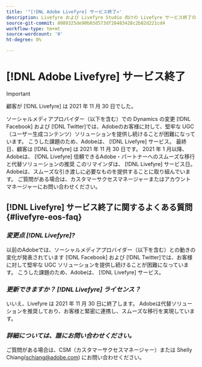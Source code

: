 ```yaml
---
title: '"[!DNL Adobe Livefyre] サービス終了»'
description: Livefyre および Livefyre Studio 向けの Livefyre サービス終了のリマインダー。
source-git-commit: 8089325de90b03d573df28483428c2b82d221cd4
workflow-type: tm+mt
source-wordcount: '0'
ht-degree: 0%

---
```


# [!DNL Adobe Livefyre] サービス終了

>[!IMPORTANT]
>
>顧客が [!DNL Livefyre] は 2021 年 11 月 30 日でした。

ソーシャルメディアプロバイダー（以下を含む）での Dynamics の変更 [!DNL Facebook] および [!DNL Twitter]では、Adobeのお客様に対して、堅牢な UGC（ユーザー生成コンテンツ）ソリューションを提供し続けることが困難になっています。 こうした課題のため、Adobeは、 [!DNL Livefyre] サービス。 最終日、顧客は [!DNL Livefyre] は 2021 年 11 月 30 日です。 2021 年 1 月以降、Adobeは、 [!DNL Livefyre] 信頼できるAdobe・パートナーへのスムーズな移行と代替ソリューションの推奨 このリマインダは、 [!DNL Livefyre] サービス日。 Adobeは、スムーズな引き渡しに必要なものを提供することに取り組んでいます。 ご質問がある場合は、カスタマーサクセスマネージャーまたはアカウントマネージャーにお問い合わせください。

## [!DNL Livefyre] サービス終了に関するよくある質問 {#livefyre-eos-faq}

### **_変更点 [!DNL Livefyre]?_**

以前のAdobeでは、ソーシャルメディアプロバイダー（以下を含む）との動きの変化が発表されています [!DNL Facebook] および [!DNL Twitter]では、お客様に対して堅牢な UGC ソリューションを提供し続けることが困難になっています。 こうした課題のため、Adobeは、 [!DNL Livefyre] サービス。

### **_更新できますか？ [!DNL Livefyre] ライセンス？_**

いいえ、Livefyre は 2021 年 11 月 30 日に終了します。 Adobeは代替ソリューションを推奨しており、お客様と緊密に連携し、スムーズな移行を実現しています。

### **_詳細については、誰にお問い合わせください。_**

ご質問がある場合は、CSM（カスタマーサクセスマネージャー）または Shelly Chiang(schiang@adobe.com) にお問い合わせください。
